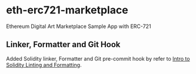 # eth-erc721-marketplace
Ethereum Digital Art Marketplace Sample App with ERC-721

## Linker, Formatter and Git Hook
Added Solidity linker, Formatter and Git pre-commit hook by refer to [Intro to Solidity Linting and Formatting](https://medium.com/coinmonks/introduction-to-solidity-linting-and-formatting-e838c074791a).
